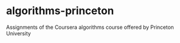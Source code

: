 # algorithms-princeton
Assignments of the Coursera algorithms course offered by Princeton University
